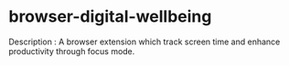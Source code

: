 # browser-digital-wellbeing

Description : A browser extension which track screen time and enhance productivity through focus mode.
